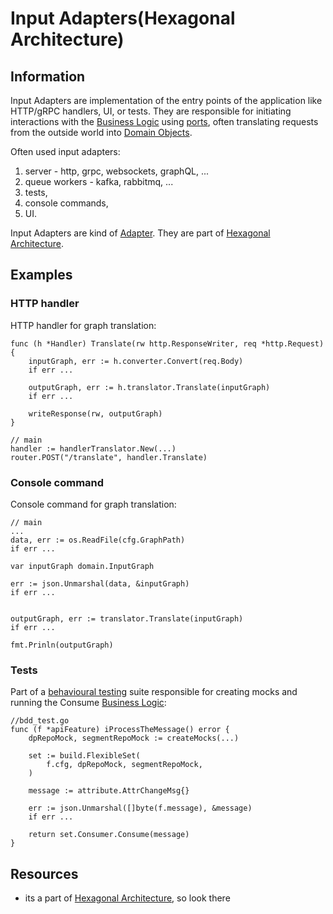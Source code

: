 # Input Adapters(Hexagonal Architecture)

## Information

Input Adapters are implementation of the entry points of the application like HTTP/gRPC handlers, UI, or tests. They are responsible for initiating interactions with the [Business Logic](https://github.com/vimcki/design-principles/blob/master/Business%20Logic.md) using [ports](https://github.com/vimcki/design-principles/blob/master/Port.md), often translating requests from the outside world into [Domain Objects](https://github.com/vimcki/design-principles/blob/master/Domain%20Objects.md). 

Often used input adapters:

1. server - http, grpc, websockets, graphQL, ...
1. queue workers - kafka, rabbitmq, ...
1. tests,
1. console commands,
1. UI.

Input Adapters are kind of [Adapter](https://github.com/vimcki/design-principles/blob/master/Adapter.md). They are part of [Hexagonal Architecture](https://github.com/vimcki/design-principles/blob/master/Hexagonal%20Architecture.md).

## Examples

### HTTP handler

HTTP handler for graph translation:

```golang
func (h *Handler) Translate(rw http.ResponseWriter, req *http.Request){
	inputGraph, err := h.converter.Convert(req.Body)
	if err ...

	outputGraph, err := h.translator.Translate(inputGraph)
	if err ...

	writeResponse(rw, outputGraph)
}
```

```golang
// main
handler := handlerTranslator.New(...)
router.POST("/translate", handler.Translate)
```

### Console command

Console command for graph translation:

```golang
// main
...
data, err := os.ReadFile(cfg.GraphPath)
if err ...

var inputGraph domain.InputGraph

err := json.Unmarshal(data, &inputGraph)
if err ...


outputGraph, err := translator.Translate(inputGraph)
if err ...

fmt.Prinln(outputGraph)
```

### Tests

Part of a [behavioural testing](https://github.com/vimcki/design-principles/blob/master/Behavioural%20tests.md) suite responsible for creating mocks and running the Consume [Business Logic](https://github.com/vimcki/design-principles/blob/master/Business%20Logic.md):

```golang
//bdd_test.go
func (f *apiFeature) iProcessTheMessage() error {
	dpRepoMock, segmentRepoMock := createMocks(...)

	set := build.FlexibleSet(
	    f.cfg, dpRepoMock, segmentRepoMock,
	)

	message := attribute.AttrChangeMsg{}

	err := json.Unmarshal([]byte(f.message), &message)
	if err ...

	return set.Consumer.Consume(message)
}
```

## Resources

- its a part of [Hexagonal Architecture](https://github.com/vimcki/design-principles/blob/master/Hexagonal%20Architecture.md), so look there
